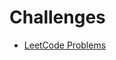 # Challenges
- [LeetCode Problems](https://github.com/JoshAlvarado/Python/tree/master/Challenges/LeetCode%20Problems)
